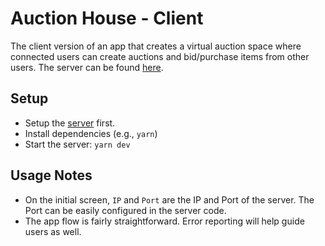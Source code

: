 # Auction House - Client

The client version of an app that creates a virtual auction space where connected users can create auctions and bid/purchase items from other users.  The server can be found [here](https://github.com/allengustrowsky/BiddingHouseServer).

## Setup
- Setup the [server](https://github.com/allengustrowsky/BiddingHouseServer) first.
- Install dependencies (e.g., `yarn`)
- Start the server: `yarn dev`

## Usage Notes
- On the initial screen, `IP` and `Port` are the IP and Port of the server.  The Port can be easily configured in the server code.
- The app flow is fairly straightforward. Error reporting will help guide users as well.